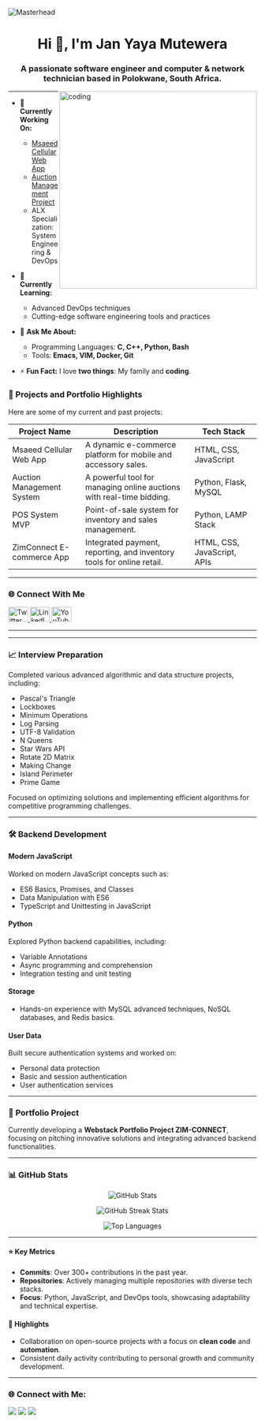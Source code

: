 ![Masterhead](https://images.unsplash.com/photo-1488590528505-98d2b5aba04b?w=400&auto=format&fit=crop&q=60&ixlib=rb-4.0.3&ixid=M3wxMjA3fDB8MHxzZWFyY2h8NXx8cHJvZ3JhbW1pbmclMjBiYW5uZXJzfGVufDB8fDB8fHww)

<h1 align="center">Hi 👋, I'm Jan Yaya Mutewera</h1>
<h3 align="center">A passionate software engineer and computer & network technician based in Polokwane, South Africa.</h3>

<img align="right" alt="coding" width="400" src="https://media.giphy.com/media/qgQUggAC3Pfv687qPC/giphy.gif" />

---

- 🔭 **Currently Working On:**
  - [Msaeed Cellular Web App](https://msaeedcellular.com)
  - [Auction Management Project](https://github.com/KingJ89/auction_management.git)
  - ALX Specialization: System Engineering & DevOps

- 🌱 **Currently Learning:**
  - Advanced DevOps techniques
  - Cutting-edge software engineering tools and practices

- 💬 **Ask Me About:**
  - Programming Languages: **C, C++, Python, Bash**
  - Tools: **Emacs, VIM, Docker, Git**

- ⚡ **Fun Fact:** I love **two things**: My family and **coding**.


### 🌟 Projects and Portfolio Highlights
Here are some of my current and past projects:

| **Project Name**          | **Description**                                                                 | **Tech Stack**             |
|----------------------------|---------------------------------------------------------------------------------|----------------------------|
| Msaeed Cellular Web App    | A dynamic e-commerce platform for mobile and accessory sales.                   | HTML, CSS, JavaScript      |
| Auction Management System | A powerful tool for managing online auctions with real-time bidding.            | Python, Flask, MySQL       |
| POS System MVP             | Point-of-sale system for inventory and sales management.                        | Python, LAMP Stack         |
| ZimConnect E-commerce App  | Integrated payment, reporting, and inventory tools for online retail.           | HTML, CSS, JavaScript, APIs|

---

### 🌐 Connect With Me

<p align="left">
  <a href="https://twitter.com/@janmutewera1" target="_blank">
    <img src="https://raw.githubusercontent.com/rahuldkjain/github-profile-readme-generator/master/src/images/icons/Social/twitter.svg" alt="Twitter" height="30" width="40" />
  </a>
  <a href="https://linkedin.com/in/jan-mutewera-2406419a" target="_blank">
    <img src="https://raw.githubusercontent.com/rahuldkjain/github-profile-readme-generator/master/src/images/icons/Social/linked-in-alt.svg" alt="LinkedIn" height="30" width="40" />
  </a>
  <a href="https://www.youtube.com/channel/UCQZPAXMT0DO-ERCBUYO9PJA" target="_blank">
    <img src="https://raw.githubusercontent.com/rahuldkjain/github-profile-readme-generator/master/src/images/icons/Social/youtube.svg" alt="YouTube" height="30" width="40" />
  </a>
</p>

---
---

### 📈 Interview Preparation
Completed various advanced algorithmic and data structure projects, including:
- Pascal's Triangle
- Lockboxes
- Minimum Operations
- Log Parsing
- UTF-8 Validation
- N Queens
- Star Wars API
- Rotate 2D Matrix
- Making Change
- Island Perimeter
- Prime Game  

Focused on optimizing solutions and implementing efficient algorithms for competitive programming challenges.

---

### 🛠️ Backend Development
#### **Modern JavaScript**
Worked on modern JavaScript concepts such as:
- ES6 Basics, Promises, and Classes
- Data Manipulation with ES6
- TypeScript and Unittesting in JavaScript

#### **Python**
Explored Python backend capabilities, including:
- Variable Annotations
- Async programming and comprehension
- Integration testing and unit testing

#### **Storage**
- Hands-on experience with MySQL advanced techniques, NoSQL databases, and Redis basics.

#### **User Data**
Built secure authentication systems and worked on:
- Personal data protection
- Basic and session authentication
- User authentication services

---

### 🚀 Portfolio Project
Currently developing a **Webstack Portfolio Project ZIM-CONNECT**, focusing on pitching innovative solutions and integrating advanced backend functionalities.

---

### 📊 GitHub Stats

<div align="center">
  <p>
    <img align="center" src="https://github-readme-stats.vercel.app/api?username=kingj89&show_icons=true&locale=en&theme=radical&hide_title=true&custom_title=Jan%20Yaya%20Mutewera%27s%20Stats&line_height=24" alt="GitHub Stats" />
  </p>
  <p>
    <img align="center" src="https://github-readme-streak-stats.herokuapp.com/?user=kingj89&theme=radical" alt="GitHub Streak Stats" />
  </p>
  <p>
    <img align="center" src="https://github-readme-stats.vercel.app/api/top-langs/?username=kingj89&layout=compact&theme=radical" alt="Top Languages" />
  </p>
</div>

---

#### ⭐ Key Metrics
- **Commits**: Over 300+ contributions in the past year.
- **Repositories**: Actively managing multiple repositories with diverse tech stacks.
- **Focus**: Python, JavaScript, and DevOps tools, showcasing adaptability and technical expertise.

#### 🚀 Highlights
- Collaboration on open-source projects with a focus on **clean code** and **automation**.
- Consistent daily activity contributing to personal growth and community development.

---

### 🌐 Connect with Me:
<p>
  <a href="https://twitter.com/@janmutewera1"><img src="https://img.shields.io/badge/Twitter-1DA1F2?style=for-the-badge&logo=twitter&logoColor=white" /></a>
  <a href="https://linkedin.com/in/jan-mutewera-2406419a"><img src="https://img.shields.io/badge/LinkedIn-0077B5?style=for-the-badge&logo=linkedin&logoColor=white" /></a>
  <a href="https://www.youtube.com/channel/UCQzpaXmT0DO-ErCBuyo9PJA"><img src="https://img.shields.io/badge/YouTube-FF0000?style=for-the-badge&logo=youtube&logoColor=white" /></a>
</p>
